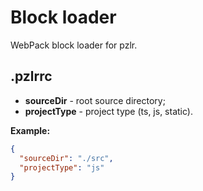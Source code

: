 Block loader
==========

WebPack block loader for pzlr.

## .pzlrrc

* **sourceDir** - root source directory;
* **projectType** - project type (ts, js, static).

**Example:**

```json
{
  "sourceDir": "./src",
  "projectType": "js"
}
```
